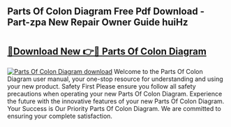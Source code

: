 ## Parts Of Colon Diagram Free Pdf Download - Part-zpa New Repair Owner Guide huiHz

# <h2><a href="http://dfovdq.blite.top/?on=Parts+Of+Colon+Diagram">🔗Download New 👉🔴 Parts Of Colon Diagram</a></h2>

[![Parts Of Colon Diagram download](https://i.imgur.com/lujVjoI.png)](http://dfovdq.blite.top/?on=Parts+Of+Colon+Diagram)
Welcome to the Parts Of Colon Diagram user manual, your one-stop resource for understanding and using your new product. Safety First Please ensure you follow all safety precautions when operating your new Parts Of Colon Diagram. Experience the future with the innovative features of your new Parts Of Colon Diagram. Your Success is Our Priority Parts Of Colon Diagram. We are committed to ensuring your complete satisfaction.
